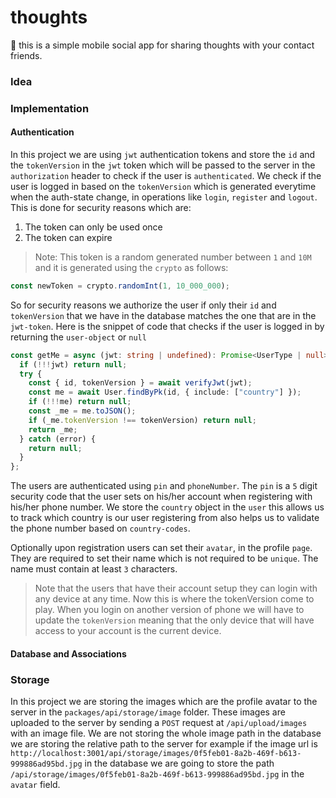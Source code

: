 # thoughts

💭 this is a simple mobile social app for sharing thoughts with your contact friends.

### Idea

### Implementation

#### Authentication

In this project we are using `jwt` authentication tokens and store the `id` and the `tokenVersion` in the `jwt` token which will be passed to the server in the `authorization` header to check if the user is `authenticated`. We check if the user is logged in based on the `tokenVersion` which is generated everytime when the auth-state change, in operations like `login`, `register` and `logout`. This is done for security reasons which are:

1. The token can only be used once
2. The token can expire

> Note: This token is a random generated number between `1` and `10M` and it is generated using the `crypto` as follows:

```ts
const newToken = crypto.randomInt(1, 10_000_000);
```

So for security reasons we authorize the user if only their `id` and `tokenVersion` that we have in the database matches the one that are in the `jwt-token`. Here is the snippet of code that checks if the user is logged in by returning the `user-object` or `null`

```ts
const getMe = async (jwt: string | undefined): Promise<UserType | null> => {
  if (!!!jwt) return null;
  try {
    const { id, tokenVersion } = await verifyJwt(jwt);
    const me = await User.findByPk(id, { include: ["country"] });
    if (!!!me) return null;
    const _me = me.toJSON();
    if (_me.tokenVersion !== tokenVersion) return null;
    return _me;
  } catch (error) {
    return null;
  }
};
```

The users are authenticated using `pin` and `phoneNumber`. The `pin` is a `5` digit security code that the user sets on his/her account when registering with his/her phone number. We store the `country` object in the `user` this allows us to track which country is our user registering from also helps us to validate the phone number based on `country-codes`.

Optionally upon registration users can set their `avatar`, in the profile `page`. They are required to set their name which is not required to be `unique`. The name must contain at least `3` characters.

> Note that the users that have their account setup they can login with any device at any time. Now this is where the tokenVersion come to play. When you login on another version of phone we will have to update the `tokenVersion` meaning that the only device that will have access to your account is the current device.

#### Database and Associations

### Storage

In this project we are storing the images which are the profile avatar to the server in the `packages/api/storage/image` folder. These images are uploaded to the server by sending a `POST` request at `/api/upload/images` with an image file. We are not storing the whole image path in the database we are storing the relative path to the server for example if the image url is `http://localhost:3001/api/storage/images/0f5feb01-8a2b-469f-b613-999886ad95bd.jpg` in the database we are going to store the path `/api/storage/images/0f5feb01-8a2b-469f-b613-999886ad95bd.jpg` in the `avatar` field.

